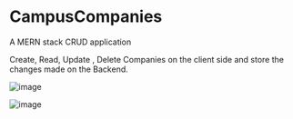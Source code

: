 # CampusCompanies

A MERN stack CRUD application

Create, Read, Update , Delete Companies on the client side and store the changes made on the Backend.

![image](https://github.com/AdityaRaj0001/CampusCompanies/assets/92699283/4f861d73-a0a3-4948-a1da-c886a0b90aaa)

![image](https://github.com/AdityaRaj0001/CampusCompanies/assets/92699283/1fd73cee-c836-417d-87bf-0e0a04042afe)


